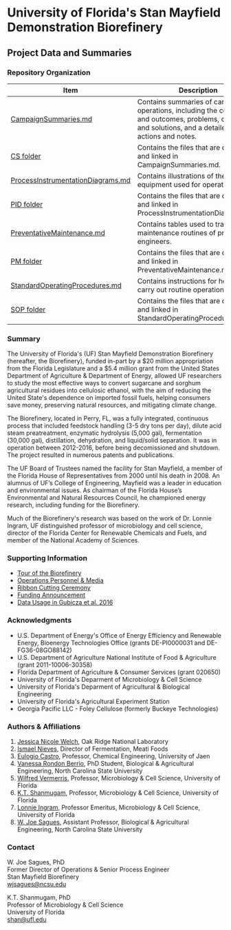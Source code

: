 # University of Florida's Stan Mayfield Demonstration Biorefinery
## Project Data and Summaries

### Repository Organization
| Item | Description |
| ----------- | ----------- |
| [CampaignSummaries.md](CampaignSummaries.md) | Contains summaries of campaign operations, including the conditions and outcomes, problems, challenges, and solutions, and a detailed list of actions and notes. |
| [CS folder](CS) | Contains the files that are described and linked in CampaignSummaries.md. |
| [ProcessInstrumentationDiagrams.md](ProcessInstrumentationDiagrams.md) | Contains illustrations of the equipment used for operations. |
| [PID folder](PID) | Contains the files that are described and linked in ProcessInstrumentationDiagrams.md. |
| [PreventativeMaintenance.md](PreventativeMaintenance.md) | Contains tables used to track the maintenance routines of process engineers. |
| [PM folder](PM) | Contains the files that are described and linked in PreventativeMaintenance.md. |
| [StandardOperatingProcedures.md](StandardOperatingProcedures.md) | Contains instructions for how to carry out routine operations. |
| [SOP folder](SOP) | Contains the files that are described and linked in StandardOperatingProcedures.md. |

### Summary
The University of Florida's (UF) Stan Mayfield Demonstration Biorefinery (hereafter, the Biorefinery), funded in-part by a $20 million appropriation from the Florida Legislature and a $5.4 million grant from the United States Department of Agriculture & Department of Energy, allowed UF researchers to study the most effective ways to convert sugarcane and sorghum agricultural residues into cellulosic ethanol, with the aim of reducing the United State's dependence on imported fossil fuels, helping consumers save money, preserving natural resources, and mitigating climate change.

The Biorefinery, located in Perry, FL, was a fully integrated, continuous process that included feedstock handling (3-5 dry tons per day), dilute acid steam preatreatment, enzymatic hydrolysis (5,000 gal), fermentation (30,000 gal), distillation, dehydration, and liquid/solid separation. It was in operation between 2012-2016, before being decomissioned and shutdown. The project resulted in numerous patents and publications.

The UF Board of Trustees named the facility for Stan Mayfield, a member of the Florida House of Representatives from 2000 until his death in 2008. An alumnus of UF’s College of Engineering, Mayfield was a leader in education and environmental issues. As chairman of the Florida House’s Environmental and Natural Resources Council, he championed energy research, including funding for the Biorefinery. 

Much of the Biorefinery's research was based on the work of Dr. Lonnie Ingram, UF distinguished professor of microbiology and cell science, director of the Florida Center for Renewable Chemicals and Fuels, and member of the National Academy of Sciences.

### Supporting Information
* [Tour of the Biorefinery](https://www.youtube.com/watch?v=cKX7svmyv80&t=1s)
* [Operations Personnel & Media](https://fcrc.ifas.ufl.edu/stan-mayfield-biorefinery/)
* [Ribbon Cutting Ceremony](https://fcrc.ifas.ufl.edu/media/fcrcifasufledu/smb/SM-Dedication.pdf)
* [Funding Announcement](https://www.energy.gov/articles/usda-and-doe-award-biomass-research-and-development-grants-reduce-americas-reliance)
* [Data Usage in Gubicza et al. 2016](other/Gubicza_et_al._2016.pdf)

### Acknowledgments
* U.S. Department of Energy's Office of Energy Efficiency and Renewable Energy, Bioenergy Technologies Office (grants DE-PI0000031 and DE-FG36-08GO88142)
* U.S. Department of Agriculture National Institute of Food & Agriculture (grant 2011-10006-30358)
* Florida Department of Agriculture & Consumer Services (grant 020650)
* University of Florida's Deparment of Microbiology & Cell Science
* University of Florida's Deparment of Agricultural & Biological Engineering
* University of Florida's Agricultural Experiment Station 
* Georgia Pacific LLC - Foley Cellulose (formerly Buckeye Technologies)

### Authors & Affiliations
1. [Jessica Nicole Welch](https://www.ornl.gov/staff-profile/jessica-n-welch), Oak Ridge National Laboratory
2. [Ismael Nieves](https://www.linkedin.com/in/ismael-nieves-70698052/), Director of Fermentation, Meati Foods
3. [Eulogio Castro](http://www4.ujaen.es/~ecastro/), Professor, Chemical Engineering, University of Jaen
4. [Vanessa Rondon Berrio](https://www.linkedin.com/in/vanessa-rondon-berrio-biotech/), PhD Student, Biological & Agricultural Engineering, North Carolina State University
5. [Wilfred Vermerris](https://microcell.ufl.edu/people/faculty-directory/vermerris/), Professor, Microbiology & Cell Science, University of Florida
6. [K.T. Shanmugam](https://microcell.ufl.edu/people/faculty-directory/shanmugam/), Professor, Microbiology & Cell Science, University of Florida
7. [Lonnie Ingram](https://microcell.ufl.edu/people/faculty-directory/ingram/), Professor Emeritus, Microbiology & Cell Science, University of Florida
8. [W. Joe Sagues](https://www.bae.ncsu.edu/people/wjsagues/), Assistant Professor, Biological & Agricultural Engineering, North Carolina State University

### Contact
W. Joe Sagues, PhD  
Former Director of Operations & Senior Process Engineer  
Stan Mayfield Biorefinery  
wjsagues@ncsu.edu  

K.T. Shanmugam, PhD  
Professor of Microbiology & Cell Science  
University of Florida  
shan@ufl.edu  

